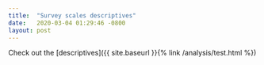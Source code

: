 ```yaml
---
title:  "Survey scales descriptives"
date:   2020-03-04 01:29:46 -0800
layout: post
---
```

Check out the [descriptives]({{ site.baseurl }}{% link /analysis/test.html %})